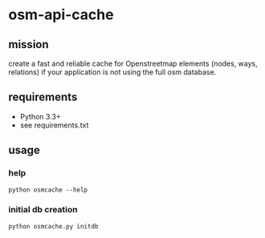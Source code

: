 # osm-api-cache

## mission

create a fast and reliable cache for Openstreetmap elements (nodes, ways, relations)
if your application is not using the full osm database.


## requirements

* Python 3.3+
* see requirements.txt

## usage

### help

```python osmcache --help```

### initial db creation

```python osmcache.py initdb```

